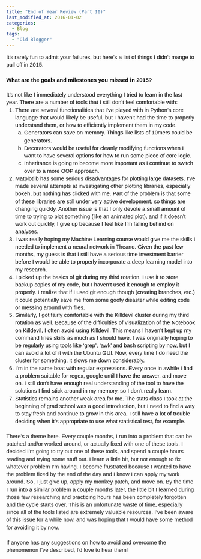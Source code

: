 ```yaml
---
title: "End of Year Review (Part II)"
last_modified_at: 2016-01-02
categories:
  - Blog
tags:
  - "Old Blogger"
---
```

<div dir="ltr" style="line-height: 1.38; margin-bottom: 0pt; margin-top: 0pt;">
<span style="background-color: transparent; color: black; font-family: Arial; font-size: 14.6667px; font-style: normal; font-variant: normal; text-decoration: none; vertical-align: baseline; white-space: pre-wrap;">It's rarely fun to admit your failures, but here's a list of things I didn't mange to pull off in 2015.</span></div>
<div dir="ltr" style="line-height: 1.38; margin-bottom: 0pt; margin-top: 0pt;">
<span style="background-color: transparent; color: black; font-family: Arial; font-size: 14.666666666666666px; font-style: normal; font-variant: normal; font-weight: 700; text-decoration: none; vertical-align: baseline; white-space: pre-wrap;"><br /></span></div>
<div dir="ltr" style="line-height: 1.38; margin-bottom: 0pt; margin-top: 0pt;">
<span style="background-color: transparent; color: black; font-family: Arial; font-size: 14.666666666666666px; font-style: normal; font-variant: normal; font-weight: 700; text-decoration: none; vertical-align: baseline; white-space: pre-wrap;">What are the goals and milestones you missed in 2015?</span></div>
<div dir="ltr" style="line-height: 1.38; margin-bottom: 0pt; margin-top: 0pt;">
<b id="docs-internal-guid-e5df4f30-0380-9254-093d-602674b6debc" style="font-weight: normal;"><br /></b></div>
<div dir="ltr" style="line-height: 1.38; margin-bottom: 0pt; margin-top: 0pt;">
<span style="background-color: transparent; color: black; font-family: Arial; font-size: 14.666666666666666px; font-style: normal; font-variant: normal; font-weight: 400; text-decoration: none; vertical-align: baseline; white-space: pre-wrap;">It’s not like I immediately understood everything I tried to learn in the last year. There are a number of tools that I still don’t feel comfortable with:</span></div>
<ol style="margin-bottom: 0pt; margin-top: 0pt;">
<li dir="ltr" style="background-color: transparent; color: black; font-family: Arial; font-size: 14.666666666666666px; font-style: normal; font-variant: normal; font-weight: 400; list-style-type: decimal; text-decoration: none; vertical-align: baseline;"><div dir="ltr" style="line-height: 1.38; margin-bottom: 0pt; margin-top: 0pt;">
<span style="background-color: transparent; color: black; font-family: Arial; font-size: 14.666666666666666px; font-style: normal; font-variant: normal; font-weight: 400; text-decoration: none; vertical-align: baseline; white-space: pre-wrap;">There are several functionalities that I’ve played with in Python’s core language that would likely be useful, but I haven’t had the time to properly understand them, or how to efficiently implement them in my code.</span></div>
</li>
<ol style="margin-bottom: 0pt; margin-top: 0pt;">
<li dir="ltr" style="background-color: transparent; color: black; font-family: Arial; font-size: 14.666666666666666px; font-style: normal; font-variant: normal; font-weight: 400; list-style-type: lower-alpha; text-decoration: none; vertical-align: baseline;"><div dir="ltr" style="line-height: 1.38; margin-bottom: 0pt; margin-top: 0pt;">
<span style="background-color: transparent; color: black; font-family: Arial; font-size: 14.666666666666666px; font-style: normal; font-variant: normal; font-weight: 400; text-decoration: none; vertical-align: baseline; white-space: pre-wrap;">Generators can save on memory. Things like lists of 10mers could be generators.</span></div>
</li>
<li dir="ltr" style="background-color: transparent; color: black; font-family: Arial; font-size: 14.666666666666666px; font-style: normal; font-variant: normal; font-weight: 400; list-style-type: lower-alpha; text-decoration: none; vertical-align: baseline;"><div dir="ltr" style="line-height: 1.38; margin-bottom: 0pt; margin-top: 0pt;">
<span style="background-color: transparent; color: black; font-family: Arial; font-size: 14.666666666666666px; font-style: normal; font-variant: normal; font-weight: 400; text-decoration: none; vertical-align: baseline; white-space: pre-wrap;">Decorators would be useful for cleanly modifying functions when I want to have several options for how to run some piece of core logic.</span></div>
</li>
<li dir="ltr" style="background-color: transparent; color: black; font-family: Arial; font-size: 14.666666666666666px; font-style: normal; font-variant: normal; font-weight: 400; list-style-type: lower-alpha; text-decoration: none; vertical-align: baseline;"><div dir="ltr" style="line-height: 1.38; margin-bottom: 0pt; margin-top: 0pt;">
<span style="background-color: transparent; color: black; font-family: Arial; font-size: 14.666666666666666px; font-style: normal; font-variant: normal; font-weight: 400; text-decoration: none; vertical-align: baseline; white-space: pre-wrap;">Inheritance is going to become more important as I continue to switch over to a more OOP approach.</span></div>
</li>
</ol>
<li dir="ltr" style="background-color: transparent; color: black; font-family: Arial; font-size: 14.666666666666666px; font-style: normal; font-variant: normal; font-weight: 400; list-style-type: decimal; text-decoration: none; vertical-align: baseline;"><div dir="ltr" style="line-height: 1.38; margin-bottom: 0pt; margin-top: 0pt;">
<span style="background-color: transparent; color: black; font-family: Arial; font-size: 14.666666666666666px; font-style: normal; font-variant: normal; font-weight: 400; text-decoration: none; vertical-align: baseline; white-space: pre-wrap;">Matplotlib has some serious disadvantages for plotting large datasets. I’ve made several attempts at investigating other plotting libraries, especially bokeh, but nothing has clicked with me. Part of the problem is that some of these libraries are still under very active development, so things are changing quickly. Another issue is that I only devote a small amount of time to trying to plot something (like an animated plot), and if it doesn’t work out quickly, I give up because I feel like I’m falling behind on analyses.</span></div>
</li>
<li dir="ltr" style="background-color: transparent; color: black; font-family: Arial; font-size: 14.666666666666666px; font-style: normal; font-variant: normal; font-weight: 400; list-style-type: decimal; text-decoration: none; vertical-align: baseline;"><div dir="ltr" style="line-height: 1.38; margin-bottom: 0pt; margin-top: 0pt;">
<span style="background-color: transparent; color: black; font-family: Arial; font-size: 14.666666666666666px; font-style: normal; font-variant: normal; font-weight: 400; text-decoration: none; vertical-align: baseline; white-space: pre-wrap;">I was really hoping my Machine Learning course would give me the skills I needed to implement a neural network in Theano. Given the past few months, my guess is that I still have a serious time investment barrier before I would be able to properly incorporate a deep learning model into my research. </span></div>
</li>
<li dir="ltr" style="background-color: transparent; color: black; font-family: Arial; font-size: 14.666666666666666px; font-style: normal; font-variant: normal; font-weight: 400; list-style-type: decimal; text-decoration: none; vertical-align: baseline;"><div dir="ltr" style="line-height: 1.38; margin-bottom: 0pt; margin-top: 0pt;">
<span style="background-color: transparent; color: black; font-family: Arial; font-size: 14.666666666666666px; font-style: normal; font-variant: normal; font-weight: 400; text-decoration: none; vertical-align: baseline; white-space: pre-wrap;">I picked up the basics of git during my third rotation. I use it to store backup copies of my code, but I haven’t used it enough to employ it properly. I realize that if I used git enough though (creating branches, etc.) it could potentially save me from some goofy disaster while editing code or messing around with files. </span></div>
</li>
<li dir="ltr" style="background-color: transparent; color: black; font-family: Arial; font-size: 14.666666666666666px; font-style: normal; font-variant: normal; font-weight: 400; list-style-type: decimal; text-decoration: none; vertical-align: baseline;"><div dir="ltr" style="line-height: 1.38; margin-bottom: 0pt; margin-top: 0pt;">
<span style="background-color: transparent; color: black; font-family: Arial; font-size: 14.666666666666666px; font-style: normal; font-variant: normal; font-weight: 400; text-decoration: none; vertical-align: baseline; white-space: pre-wrap;">Similarly, I got fairly comfortable with the Killdevil cluster during my third rotation as well. Because of the difficulties of visualization of the Notebook on Killdevil, I often avoid using Killdevil. This means I haven’t kept up my command lines skills as much as I should have. I was originally hoping to be regularly using tools like ‘grep’, ‘awk’ and bash scripting by now, but I can avoid a lot of it with the Ubuntu GUI. Now, every time I do need the cluster for something, it slows me down considerably. </span></div>
</li>
<li dir="ltr" style="background-color: transparent; color: black; font-family: Arial; font-size: 14.666666666666666px; font-style: normal; font-variant: normal; font-weight: 400; list-style-type: decimal; text-decoration: none; vertical-align: baseline;"><div dir="ltr" style="line-height: 1.38; margin-bottom: 0pt; margin-top: 0pt;">
<span style="background-color: transparent; color: black; font-family: Arial; font-size: 14.666666666666666px; font-style: normal; font-variant: normal; font-weight: 400; text-decoration: none; vertical-align: baseline; white-space: pre-wrap;">I’m in the same boat with regular expressions. Every once in awhile I find a problem suitable for regex, google until I have the answer, and move on. I still don’t have enough real understanding of the tool to have the solutions I find stick around in my memory, so I don’t really learn.</span></div>
</li>
<li dir="ltr" style="background-color: transparent; color: black; font-family: Arial; font-size: 14.666666666666666px; font-style: normal; font-variant: normal; font-weight: 400; list-style-type: decimal; text-decoration: none; vertical-align: baseline;"><div dir="ltr" style="line-height: 1.38; margin-bottom: 0pt; margin-top: 0pt;">
<span style="background-color: transparent; color: black; font-family: Arial; font-size: 14.666666666666666px; font-style: normal; font-variant: normal; font-weight: 400; text-decoration: none; vertical-align: baseline; white-space: pre-wrap;">Statistics remains another weak area for me. The stats class I took at the beginning of grad school was a good introduction, but I need to find a way to stay fresh and continue to grow in this area. I still have a lot of trouble deciding when it’s appropriate to use what statistical test, for example.</span></div>
</li>
</ol>
<div dir="ltr" style="line-height: 1.38; margin-bottom: 0pt; margin-top: 0pt;">
<br /><span style="font-family: Arial; font-size: 14.6667px; vertical-align: baseline; white-space: pre-wrap;">There’s a theme here. Every couple months, I run into a problem that can be patched and/or worked around, or actually fixed with one of these tools. I decided I’m going to try out one of these tools, and spend a couple hours reading and trying some stuff out. I learn a little bit, but not enough to fix whatever problem I’m having. I become frustrated because I wanted to have the problem fixed by the end of the day and I know I can apply my work around. So, I just give up, apply my monkey patch, and move on. By the time I run into a similar problem a couple months later, the little bit I learned during those few researching and practicing hours has been completely forgotten and the cycle starts over. This is an unfortunate waste of time, especially since all of the tools listed are extremely valuable resources. I’ve been aware of this issue for a while now, and was hoping that I would have some method for avoiding it by now.</span></div>
<div dir="ltr" style="line-height: 1.38; margin-bottom: 0pt; margin-top: 0pt;">
<span style="font-family: Arial; font-size: 14.6667px; vertical-align: baseline; white-space: pre-wrap;"><br /></span></div>
<div dir="ltr" style="line-height: 1.38; margin-bottom: 0pt; margin-top: 0pt;">
<span style="font-family: Arial; font-size: 14.6667px; vertical-align: baseline; white-space: pre-wrap;">If anyone has any suggestions on how to avoid and overcome the phenomenon I've described, I'd love to hear them!</span></div>
